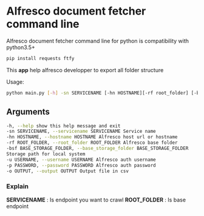 # Alfresco document fetcher command line

Alfresco document fetcher command line for python is compatibility with python3.5+

```bash
pip install requests ftfy
```

This __app__ help alfresco developper to export all folder structure

Usage:

```bash
python main.py [-h] -sn SERVICENAME [-hn HOSTNAME][-rf root_folder] [-bsf BASE_STORAGE_FOLDER] [-u username] [-p PASSWORD] -o OUTPUT
```

## Arguments

```bash
-h, --help show this help message and exit
-sn SERVICENAME, --servicename SERVICENAME Service name
-hn HOSTNAME, --hostname HOSTNAME Alfresco host url or hostname
-rf ROOT_FOLDER, --root_folder ROOT_FOLDER Alfresco base folder
-bsf BASE_STORAGE_FOLDER, --base_storage_folder BASE_STORAGE_FOLDER
Storage path for local system
-u USERNAME, --username USERNAME Alfresco auth username
-p PASSWORD, --password PASSWORD Alfresco auth password
-o OUTPUT, --output OUTPUT Output file in csv
```

### Explain

__SERVICENAME__ : Is endpoint you want to crawl
__ROOT_FOLDER__ : Is base endpoint

